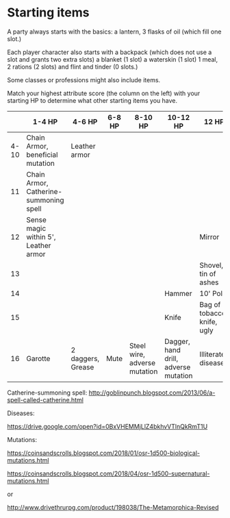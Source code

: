 # Starting items

A party always starts with the basics: a lantern, 3 flasks of oil (which fill one slot.)

Each player character also starts with a backpack (which does not use a slot and grants two extra slots) a blanket (1 slot) a waterskin (1 slot)  1 meal, 2 rations (2 slots) and flint and tinder (0 slots.)

Some classes or professions might also include items.

Match your highest attribute score (the column on the left) with your starting HP to determine what other starting items you have. 

|      | 1-4 HP                                 | 4-6 HP            | 6-8 HP | 8-10 HP                      | 10-12 HP                             | 12 HP                       |
| ---- | -------------------------------------- | ----------------- | ------ | ---------------------------- | ------------------------------------ | --------------------------- |
| 4-10 | Chain Armor, beneficial mutation       | Leather armor     |        |                              |                                      |                             |
| 11   | Chain Armor, Catherine-summoning spell |                   |        |                              |                                      |                             |
| 12   | Sense magic within 5', Leather armor   |                   |        |                              |                                      | Mirror                      |
| 13   |                                        |                   |        |                              |                                      | Shovel, tin of ashes        |
| 14   |                                        |                   |        |                              | Hammer                               | 10' Pole                    |
| 15   |                                        |                   |        |                              | Knife                                | Bag of tobacco, knife, ugly |
| 16   | Garotte                                | 2 daggers, Grease | Mute   | Steel wire, adverse mutation | Dagger, hand drill, adverse mutation | Illiterate, diseased        |

Catherine-summoning spell: http://goblinpunch.blogspot.com/2013/06/a-spell-called-catherine.html

Diseases:

https://drive.google.com/open?id=0BxVHEMMjLlZ4bkhvVTlnQkRmT1U

Mutations:

https://coinsandscrolls.blogspot.com/2018/01/osr-1d500-biological-mutations.html

https://coinsandscrolls.blogspot.com/2018/04/osr-1d500-supernatural-mutations.html

or

http://www.drivethrurpg.com/product/198038/The-Metamorphica-Revised